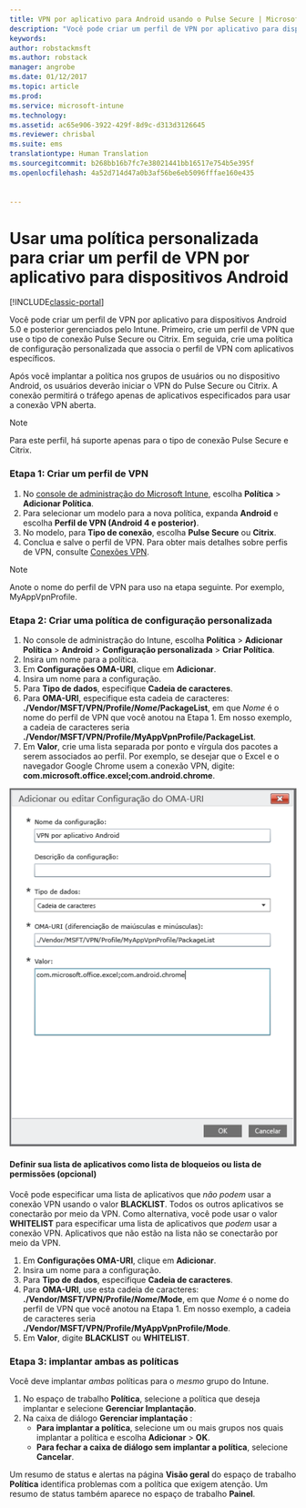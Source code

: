 ```yaml
---
title: VPN por aplicativo para Android usando o Pulse Secure | Microsoft Docs
description: "Você pode criar um perfil de VPN por aplicativo para dispositivos Android gerenciados pelo Intune."
keywords: 
author: robstackmsft
ms.author: robstack
manager: angrobe
ms.date: 01/12/2017
ms.topic: article
ms.prod: 
ms.service: microsoft-intune
ms.technology: 
ms.assetid: ac65e906-3922-429f-8d9c-d313d3126645
ms.reviewer: chrisbal
ms.suite: ems
translationtype: Human Translation
ms.sourcegitcommit: b268bb16b7fc7e38021441bb16517e754b5e395f
ms.openlocfilehash: 4a52d714d47a0b3af56be6eb5096fffae160e435


---
```


# <a name="use-a-custom-policy-to-create-a-per-app-vpn-profile-for-android-devices"></a>Usar uma política personalizada para criar um perfil de VPN por aplicativo para dispositivos Android

[!INCLUDE[classic-portal](../includes/classic-portal.md)]

Você pode criar um perfil de VPN por aplicativo para dispositivos Android 5.0 e posterior gerenciados pelo Intune. Primeiro, crie um perfil de VPN que use o tipo de conexão Pulse Secure ou Citrix. Em seguida, crie uma política de configuração personalizada que associa o perfil de VPN com aplicativos específicos. 

Após você implantar a política nos grupos de usuários ou no dispositivo Android, os usuários deverão iniciar o VPN do Pulse Secure ou Citrix. A conexão permitirá o tráfego apenas de aplicativos especificados para usar a conexão VPN aberta.

> [!NOTE]
>
> Para este perfil, há suporte apenas para o tipo de conexão Pulse Secure e Citrix.


### <a name="step-1-create-a-vpn-profile"></a>Etapa 1: Criar um perfil de VPN

1. No [console de administração do Microsoft Intune](https://manage.microsoft.com), escolha **Política** > **Adicionar Política**.
2. Para selecionar um modelo para a nova política, expanda **Android** e escolha **Perfil de VPN (Android 4 e posterior)**.
3. No modelo, para **Tipo de conexão**, escolha **Pulse Secure** ou **Citrix**.
4. Conclua e salve o perfil de VPN. Para obter mais detalhes sobre perfis de VPN, consulte [Conexões VPN](../deploy-use/vpn-connections-in-microsoft-intune.md).

> [!NOTE]
>
> Anote o nome do perfil de VPN para uso na etapa seguinte. Por exemplo, MyAppVpnProfile.

### <a name="step-2-create-a-custom-configuration-policy"></a>Etapa 2: Criar uma política de configuração personalizada

   1. No console de administração do Intune, escolha **Política** > **Adicionar Política** > **Android** > **Configuração personalizada** > **Criar Política**.
   2. Insira um nome para a política.
   3. Em **Configurações OMA-URI**, clique em **Adicionar**.
   4. Insira um nome para a configuração.
   5. Para **Tipo de dados**, especifique **Cadeia de caracteres**.
   6. Para **OMA-URI**, especifique esta cadeia de caracteres: **./Vendor/MSFT/VPN/Profile/*Nome*/PackageList**, em que *Nome* é o nome do perfil de VPN que você anotou na Etapa 1. Em nosso exemplo, a cadeia de caracteres seria **./Vendor/MSFT/VPN/Profile/MyAppVpnProfile/PackageList**.
   7.   Em **Valor**, crie uma lista separada por ponto e vírgula dos pacotes a serem associados ao perfil. Por exemplo, se desejar que o Excel e o navegador Google Chrome usem a conexão VPN, digite: **com.microsoft.office.excel;com.android.chrome**.

![Exemplo de política personalizada de VPN por aplicativo Android](./media/android_per_app_vpn_oma_uri.png)

#### <a name="set-your-app-list-to-blacklist-or-whitelist-optional"></a>Definir sua lista de aplicativos como lista de bloqueios ou lista de permissões (opcional)
  Você pode especificar uma lista de aplicativos que *não podem* usar a conexão VPN usando o valor **BLACKLIST**. Todos os outros aplicativos se conectarão por meio da VPN.
Como alternativa, você pode usar o valor **WHITELIST** para especificar uma lista de aplicativos que *podem* usar a conexão VPN. Aplicativos que não estão na lista não se conectarão por meio da VPN.
  1.    Em **Configurações OMA-URI**, clique em **Adicionar**.
  2.    Insira um nome para a configuração.
  3.    Para **Tipo de dados**, especifique **Cadeia de caracteres**.
  4.    Para **OMA-URI**, use esta cadeia de caracteres: **./Vendor/MSFT/VPN/Profile/*Nome*/Mode**, em que *Nome* é o nome do perfil de VPN que você anotou na Etapa 1. Em nosso exemplo, a cadeia de caracteres seria **./Vendor/MSFT/VPN/Profile/MyAppVpnProfile/Mode**.
  5.    Em **Valor**, digite **BLACKLIST** ou **WHITELIST**.



### <a name="step-3-deploy-both-policies"></a>Etapa 3: implantar ambas as políticas

Você deve implantar *ambas* políticas para o *mesmo* grupo do Intune.

1.  No espaço de trabalho **Política**, selecione a política que deseja implantar e selecione **Gerenciar Implantação**.
2.  Na caixa de diálogo **Gerenciar implantação** :
    -   **Para implantar a política**, selecione um ou mais grupos nos quais implantar a política e escolha **Adicionar** > **OK**.
    -   **Para fechar a caixa de diálogo sem implantar a política**, selecione **Cancelar**.

Um resumo de status e alertas na página **Visão geral** do espaço de trabalho **Política** identifica problemas com a política que exigem atenção. Um resumo de status também aparece no espaço de trabalho **Painel**.



<!--HONumber=Jan17_HO2-->


